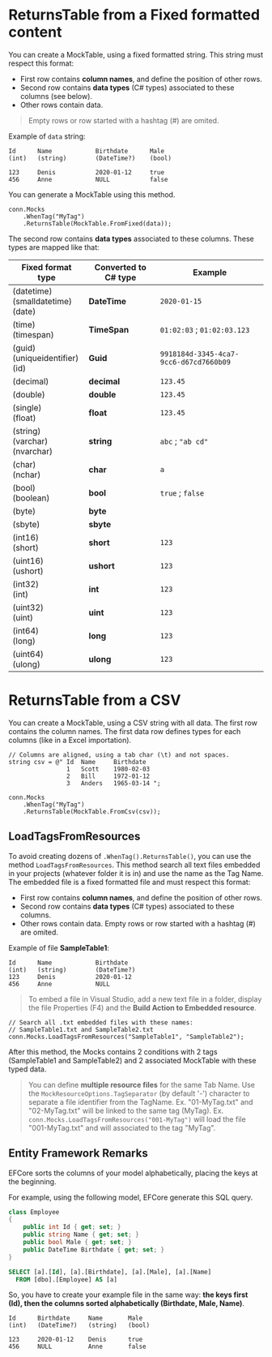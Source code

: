 # ReturnsTable from a Fixed formatted content

You can create a MockTable, using a fixed formatted string. This string must respect this format:

  - First row contains **column names**, and define the position of other rows.
  - Second row contains **data types** (C# types) associated to these columns (see below).
  - Other rows contain data. 

> Empty rows or row started with a hashtag (#) are omited.

Example of `data` string: 

```
Id      Name            Birthdate      Male
(int)   (string)        (DateTime?)    (bool)

123     Denis           2020-01-12     true
456     Anne            NULL           false
```

You can generate a MockTable using this method.

```CSharp
conn.Mocks
    .WhenTag("MyTag")
    .ReturnsTable(MockTable.FromFixed(data));
```

The second row contains **data types** associated to these columns. These types are mapped like that:

|Fixed format type|Converted to C# type|Example|
|---|---|---|
|(datetime)<br/>(smalldatetime)<br/>(date)    | **DateTime**    | `2020-01-15`                            |
|(time)<br/>(timespan)                        | **TimeSpan**    | `01:02:03` ; `01:02:03.123`             |
|(guid)<br/>(uniqueidentifier)<br/>(id)       | **Guid**        | `9918184d-3345-4ca7-9cc6-d67cd7660b09`  |
|(decimal)                                    | **decimal**     | `123.45`                                |
|(double)                                     | **double**      | `123.45`                                |
|(single)<br/>(float)                         | **float**       | `123.45`                                |
|(string)<br/>(varchar)<br/>(nvarchar)        | **string**      | `abc` ; `"ab cd"`                       |
|(char)<br/>(nchar)                           | **char**        | `a`                                     |
|(bool)<br/>(boolean)                         | **bool**        | `true` ; `false`                        |
|(byte)                                       | **byte**        |                                         |
|(sbyte)                                      | **sbyte**       |                                         |
|(int16)<br/>(short)                          | **short**       | `123`                                   |
|(uint16)<br/>(ushort)                        | **ushort**      | `123`                                   |
|(int32)<br/>(int)                            | **int**         | `123`                                   |
|(uint32)<br/>(uint)                          | **uint**        | `123`                                   |
|(int64)<br/>(long)                           | **long**        | `123`                                   |
|(uint64)<br/>(ulong)                         | **ulong**       | `123`                                   |

# ReturnsTable from a CSV

You can create a MockTable, using a CSV string with all data.
The first row contains the column names. 
The first data row defines types for each columns (like in a Excel importation).

```CSharp
// Columns are aligned, using a tab char (\t) and not spaces.
string csv = @" Id  Name     Birthdate
                1   Scott    1980-02-03
                2   Bill     1972-01-12
                3   Anders   1965-03-14 ";

conn.Mocks
    .WhenTag("MyTag")
    .ReturnsTable(MockTable.FromCsv(csv));
```


## LoadTagsFromResources

To avoid creating dozens of `.WhenTag().ReturnsTable()`, you can use the method `LoadTagsFromResources`.
This method search all text files embedded in your projects (whatever folder it is in)
and use the name as the Tag Name.
The embedded file is a fixed formatted file and must respect this format:

  - First row contains **column names**, and define the position of other rows.
  - Second row contains **data types** (C# types) associated to these columns.
  - Other rows contain data. Empty rows or row started with a hashtag (#) are omited. 

Example of file **SampleTable1**: 

```
Id      Name            Birthdate
(int)   (string)        (DateTime?)
123     Denis           2020-01-12
456     Anne            NULL
```

> To embed a file in Visual Studio, add a new text file in a folder, display the file Properties (F4)
> and the **Build Action to Embedded resource**.

```CSharp
// Search all .txt embedded files with these names: 
// SampleTable1.txt and SampleTable2.txt
conn.Mocks.LoadTagsFromResources("SampleTable1", "SampleTable2");
```

After this method, the Mocks contains 2 conditions with 2 tags (SampleTable1 and SampleTable2) 
and 2 associated MockTable with these typed data.

> You can define **multiple resource files** for the same Tab Name. Use the `MockResourceOptions.TagSeparator` (by default '-') character 
> to separate a file identifier from the TagName. Ex. "01-MyTag.txt" and "02-MyTag.txt" will be linked to the same tag (MyTag).
> Ex. `conn.Mocks.LoadTagsFromResources("001-MyTag")` will load the file "001-MyTag.txt" and will associated to the tag "MyTag".

## Entity Framework Remarks

EFCore sorts the columns of your model alphabetically, placing the keys at the beginning.

For example, using the following model, EFCore generate this SQL query.
```csharp
class Employee
{
    public int Id { get; set; }
    public string Name { get; set; }
    public bool Male { get; set; }
    public DateTime Birthdate { get; set; }
}
```

```Sql
SELECT [a].[Id], [a].[Birthdate], [a].[Male], [a].[Name]
  FROM [dbo].[Employee] AS [a]
```

So, you have to create your example file in the same way: **the keys first (Id), then the columns sorted alphabetically (Birthdate, Male, Name)**.
```
Id      Birthdate     Name       Male
(int)   (DateTime?)   (string)   (bool) 

123     2020-01-12    Denis      true
456     NULL          Anne       false 
```